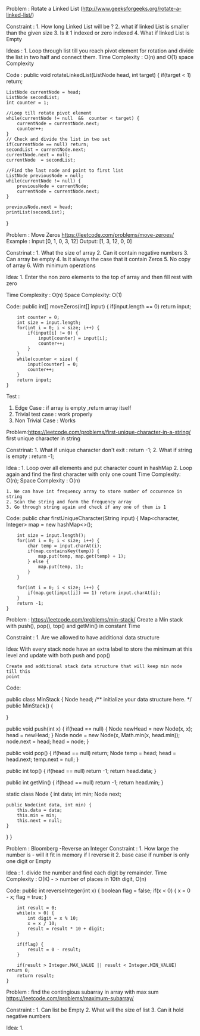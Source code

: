 Problem : Rotate a Linked List (http://www.geeksforgeeks.org/rotate-a-linked-list/)

Constraint :
    1. How long Linked List will be ?
    2. what if linked List is smaller than the given size
    3. Is it 1 indexed or zero indexed
    4. What if linked List is Empty

Ideas :
    1. Loop through list till you reach pivot element for rotation and divide
    the list in two half and connect them.
    Time Complexity : O(n) and O(1) space Complexity


Code :
public void rotateLinkedList(ListNode head, int target) {
    if(target < 1) return;

    ListNode currentNode = head;
    ListNode secondList;
    int counter = 1;

    //Loop till rotate pivot element
    while(currentNode != null  &&  counter < target) {
        currentNode = currentNode.next;
        counter++;
    }
    // Check and divide the list in two set
    if(currentNode == null) return;
    secondList = currentNode.next;
    currentNode.next = null;
    currentNode  = secondList;

    //Find the last node and point to first list
    ListNode previousNode = null;
    while(currentNode != null) {
        previousNode = currentNode;
        currentNode = currentNode.next;
    }

    previousNode.next = head;
    printList(secondList);
}

Problem : Move Zeros https://leetcode.com/problems/move-zeroes/
Example :
    Input:[0, 1, 0, 3, 12]
    Output: [1, 3, 12, 0, 0]

Constrinat :
    1. What the size of array
    2. Can it contain negative numbers
    3. Can array be empty
    4. Is it always the case that it contain Zeros
    5. No copy of array
    6. With minimum operations

Idea:
    1. Enter the non zero elements to the top of array and then fill rest
    with zero

Time Complexity : O(n)
Space Complexity: O(1)

Code:
    public int[] moveZeros(int[] input) {
        if(input.length == 0) return input;

        int counter = 0;
        int size = input.length;
        for(int i = 0; i < size; i++) {
            if(input[i] != 0) {
                input[counter] = input[i];
                counter++;
            }
        }
        while(counter < size) {
            input[counter] = 0;
            counter++;
        }
        return input;
    }

Test :
1. Edge Case : if array is empty ,return array itself
2. Trivial test case : work properly
3. Non Trivial Case : Works


Problem:https://leetcode.com/problems/first-unique-character-in-a-string/
    first unique character in string

Constrinat:
    1. What if unique character don't exit : return -1;
    2. What if string is empty : return -1;

Idea :
    1. Loop over all elements and put character count in hashMap
    2. Loop again and find the first character with only one count
    Time Complexity: O(n); Space Complexity : O(n)

    1. We can have int frequency array to store number of occurence in string
    2. Scan the string and form the frequency array
    3. Go through string again and check if any one of them is 1

Code:
    public char firstUniqueCharacter(String input) {
        Map<character, Integer> map = new hashMap<>();

        int size = input.length();
        for(int i = 0; i < size; i++) {
            char temp = input.charAt(i);
            if(map.containsKey(temp)) {
                map.put(temp, map.get(temp) + 1);
            } else {
                map.put(temp, 1);
            }
        }

        for(int i = 0; i < size; i++) {
            if(map.get(input[i]) == 1) return input.charAt(i);
        }
        return -1;
    }


Problem : https://leetcode.com/problems/min-stack/
Create a Min stack with push(), pop(), top() and getMin() in constant Time

Constraint :
    1. Are we allowed to have additional data structure

Idea:
    With every stack node have an extra label to store the minimum at this level
    and update with both push and pop()

    Create and additional stack data structure that will keep min node till this
    point

Code:

public class MinStack {
Node head;
/** initialize your data structure here. */
public MinStack() {

}

public void push(int x) {
 if(head == null) {
    Node newHead = new Node(x, x);
    head = newHead;
 }
    Node node = new Node(x, Math.min(x, head.min));
    node.next = head;
    head = node;
}

public void pop() {
    if(head == null) return;
    Node temp = head;
    head = head.next;
    temp.next = null;
}

public int top() {
    if(head == null) return -1;
    return head.data;
}

public int getMin() {
    if(head == null) return -1;
    return head.min;
}

static class Node {
    int data;
    int min;
    Node next;

    public Node(int data, int min) {
        this.data = data;
        this.min = min;
        this.next = null;
    }
}
}

Problem : Bloomberg -Reverse an Integer
Constraint :
    1. How large the number is - will it fit in memory if I reverse it
    2. base case if number is only one digit or Empty

Idea :
    1. divide the number and find each digit by remainder.
    Time Complexity : O(K) - > number of places in 10th digit, O(n)

Code:
    public int reverseInteger(int x) {
        boolean flag = false;
        if(x < 0) {
            x = 0 - x;
            flag = true;
        }

        int result = 0;
        while(x > 0) {
            int digit = x % 10;
            x = x / 10;
            result = result * 10 + digit;
        }

        if(flag) {
            result = 0 - result;
        }

        if(result > Integer.MAX_VALUE || result < Integer.MIN_VALUE) return 0;
        return result;
    }

Problem : find the contingious subarray in array with max sum
https://leetcode.com/problems/maximum-subarray/

Constraint :
    1. Can list be Empty
    2. What will the size of list
    3. Can it hold negative numbers

Idea:
    1.
